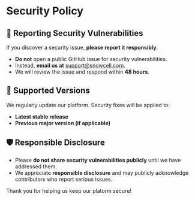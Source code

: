 # Security Policy

## 📢 Reporting Security Vulnerabilities
If you discover a security issue, **please report it responsibly**.  
- **Do not** open a public GitHub issue for security vulnerabilities.
- Instead, **email us at** support@snowcell.com.
- We will review the issue and respond within **48 hours**.

## 🔐 Supported Versions
We regularly update our platform. Security fixes will be applied to:
- **Latest stable release**
- **Previous major version (if applicable)**

## 🛡️ Responsible Disclosure
- Please **do not share security vulnerabilities publicly** until we have addressed them.
- We appreciate **responsible disclosure** and may publicly acknowledge contributors who report serious issues.

Thank you for helping us keep our platorm secure!
